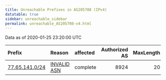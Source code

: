 ```yaml
---
title: Unreachable Prefixes in AS205708 (IPv4)
datatable: true
sidebar: unreachable_sidebar
permalink: unreachable_AS205708-v4.html
---
```


Data as of 2020-01-25 23:20:00 UTC


<div class="datatable-begin"></div>

| Prefix                                                 | Reason                                                                                                 | affected   |   Authorized AS |   MaxLength | Anchor                                         |   unreachable /24s |
|:-------------------------------------------------------|:-------------------------------------------------------------------------------------------------------|:-----------|----------------:|------------:|:-----------------------------------------------|-------------------:|
| [77.65.141.0/24](https://stat.ripe.net/77.65.141.0/24) | [INVALID ASN](https://rpki-validator.ripe.net/announcement-preview?asn=AS205708&prefix=77.65.141.0/24) | complete   |            8924 |          20 | [RIPE](unreachable_RIPE_NCC_RPKI_Root-v4.html) |                  1 |

<div class="datatable-end"></div>
